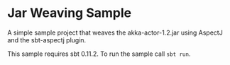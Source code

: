 Jar Weaving Sample
==================

A simple sample project that weaves the akka-actor-1.2.jar using AspectJ and the sbt-aspectj plugin.

This sample requires sbt 0.11.2. To run the sample call `sbt run`.
